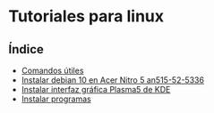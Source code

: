 
# Tutoriales para linux


## Índice

- [Comandos útiles](Comandos.md)
- [Instalar debian 10 en Acer Nitro 5 an515-52-5336](InstalarDebian.md)
- [Instalar interfaz gráfica Plasma5 de KDE](InstalarKDE.md)
- [Instalar programas](InstalarProgramas.md)
